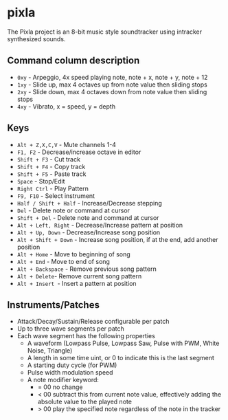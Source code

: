 # pixla

The Pixla project is an 8-bit music style soundtracker using intracker synthesized sounds.

## Command column description

- `0xy` - Arpeggio, 4x speed playing note, note + x, note + y, note + 12
- `1xy` - Slide up, max 4 octaves up from note value then sliding stops
- `2xy` - Slide down, max 4 octaves down from note value then sliding stops
- `4xy` - Vibrato, x = speed, y = depth

## Keys
- `Alt + Z,X,C,V` - Mute channels 1-4
- `F1, F2` - Decrease/increase octave in editor
- `Shift + F3` - Cut track
- `Shift + F4` - Copy track
- `Shift + F5` - Paste track
- `Space` - Stop/Edit
- `Right Ctrl` - Play Pattern
- `F9, F10` - Select instrument
- `Half / Shift + Half` - Increase/Decrease stepping
- `Del` - Delete note or command at cursor
- `Shift + Del` - Delete note and command at cursor
- `Alt + Left, Right` - Decrease/Increase pattern at position
- `Alt + Up, Down` - Decrease/Increase song position
- `Alt + Shift + Down` - Increase song position, if at the end, add another position
- `Alt + Home` - Move to beginning of song
- `Alt + End` - Move to end of song
- `Alt + Backspace` - Remove previous song pattern
- `Alt + Delete`- Remove current song pattern
- `Alt + Insert `- Insert a pattern at position

## Instruments/Patches
- Attack/Decay/Sustain/Release configurable per patch
- Up to three wave segments per patch
- Each wave segment has the following properties
  - A waveform (Lowpass Pulse, Lowpass Saw, Pulse with PWM, White Noise, Triangle)
  - A length in some time uint, or 0 to indicate this is the last segment
  - A starting duty cycle (for PWM)
  - Pulse width modulation speed
  - A note modifier keyword:
    - = 00 no change
    - < 00 subtract this from current note value, effectively adding the absolute value to the played note
    - \> 00 play the specified note regardless of the note in the tracker

